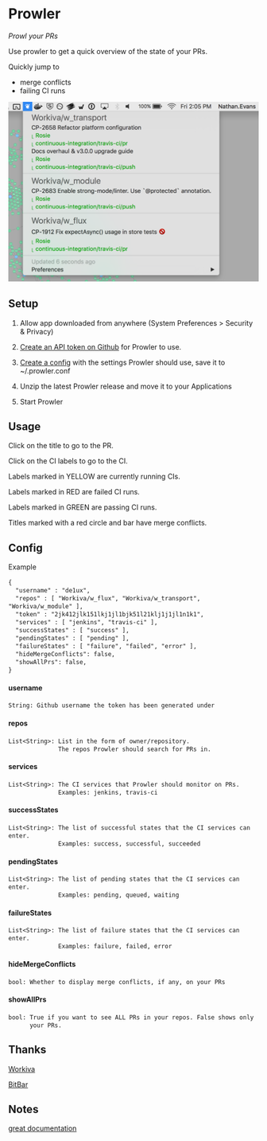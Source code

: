 Prowler
=======
*Prowl your PRs*

Use prowler to get a quick overview of the state of your PRs.

Quickly jump to
* merge conflicts
* failing CI runs

![Sweet demo](demo.png)

## Setup
1) Allow app downloaded from anywhere (System Preferences > Security & Privacy)

2) [Create an API token on Github](https://github.com/settings/tokens) for Prowler to use.

3) [Create a config](###Config) with the settings Prowler should use, save it to ~/.prowler.conf

4) Unzip the latest Prowler release and move it to your Applications

5) Start Prowler

## Usage
Click on the title to go to the PR.

Click on the CI labels to go to the CI.

Labels marked in YELLOW are currently running CIs.

Labels marked in RED are failed CI runs.

Labels marked in GREEN are passing CI runs.

Titles marked with a red circle and bar have merge conflicts.

## Config
Example
```
{
  "username" : "de1ux",
  "repos" : [ "Workiva/w_flux", "Workiva/w_transport", "Workiva/w_module" ],
  "token" : "2jk412jlk151lkj1jl1bjk51l21klj1j1jl1n1k1",
  "services" : [ "jenkins", "travis-ci" ],
  "successStates" : [ "success" ],
  "pendingStates" : [ "pending" ],
  "failureStates" : [ "failure", "failed", "error" ],
  "hideMergeConflicts": false,
  "showAllPrs": false,
}
```

#### username
```
String: Github username the token has been generated under
```

#### repos
```
List<String>: List in the form of owner/repository.
              The repos Prowler should search for PRs in.
```

#### services
```
List<String>: The CI services that Prowler should monitor on PRs.
              Examples: jenkins, travis-ci
```

#### successStates
```
List<String>: The list of successful states that the CI services can enter.
              Examples: success, successful, succeeded
```

#### pendingStates
```
List<String>: The list of pending states that the CI services can enter.
              Examples: pending, queued, waiting
```

#### failureStates
```
List<String>: The list of failure states that the CI services can enter.
              Examples: failure, failed, error
```

#### hideMergeConflicts
```
bool: Whether to display merge conflicts, if any, on your PRs
```

#### showAllPrs
```
bool: True if you want to see ALL PRs in your repos. False shows only
      your PRs.
```

## Thanks
[Workiva](https://www.workiva.com/)

[BitBar](https://github.com/matryer/bitbar)


## Notes
[great documentation](http://jacobian.org/writing/what-to-write/)
